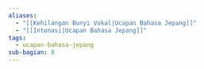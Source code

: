 ```yaml
---
aliases:
  - "[[Kehilangan Bunyi Vokal|Ucapan Bahasa Jepang]]"
  - "[[Intonasi|Ucapan Bahasa Jepang]]"
tags:
  - ucapan-bahasa-jepang
sub-bagian: 8
---
```

